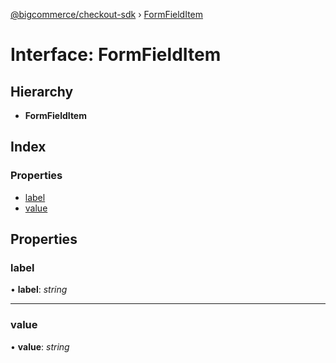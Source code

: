 [@bigcommerce/checkout-sdk](../README.md) › [FormFieldItem](formfielditem.md)

# Interface: FormFieldItem

## Hierarchy

* **FormFieldItem**

## Index

### Properties

* [label](formfielditem.md#label)
* [value](formfielditem.md#value)

## Properties

###  label

• **label**: *string*

___

###  value

• **value**: *string*
